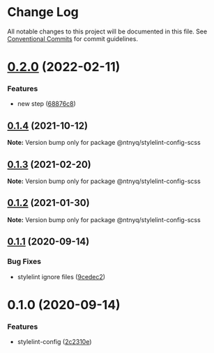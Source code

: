 # Change Log

All notable changes to this project will be documented in this file.
See [Conventional Commits](https://conventionalcommits.org) for commit guidelines.

# [0.2.0](https://github.com/ntnyq/configs/compare/@ntnyq/stylelint-config-scss@0.1.4...@ntnyq/stylelint-config-scss@0.2.0) (2022-02-11)


### Features

* new step ([68876c8](https://github.com/ntnyq/configs/commit/68876c82a5b890c2f6f7c0560f8a06f66cff8720))





## [0.1.4](https://github.com/ntnyq/configs/compare/@ntnyq/stylelint-config-scss@0.1.3...@ntnyq/stylelint-config-scss@0.1.4) (2021-10-12)

**Note:** Version bump only for package @ntnyq/stylelint-config-scss

## [0.1.3](https://github.com/ntnyq/configs/compare/@ntnyq/stylelint-config-scss@0.1.2...@ntnyq/stylelint-config-scss@0.1.3) (2021-02-20)

**Note:** Version bump only for package @ntnyq/stylelint-config-scss

## [0.1.2](https://github.com/ntnyq/configs/compare/@ntnyq/stylelint-config-scss@0.1.1...@ntnyq/stylelint-config-scss@0.1.2) (2021-01-30)

**Note:** Version bump only for package @ntnyq/stylelint-config-scss

## [0.1.1](https://github.com/ntnyq/configs/compare/@ntnyq/stylelint-config-scss@0.1.0...@ntnyq/stylelint-config-scss@0.1.1) (2020-09-14)

### Bug Fixes

-   stylelint ignore files ([9cedec2](https://github.com/ntnyq/configs/commit/9cedec230186d4d1cdbb6a02188c1bd8baf4c00e))

# 0.1.0 (2020-09-14)

### Features

-   stylelint-config ([2c2310e](https://github.com/ntnyq/configs/commit/2c2310efbdb36e9eb00b778f0eeb09054aa6fd1d))
